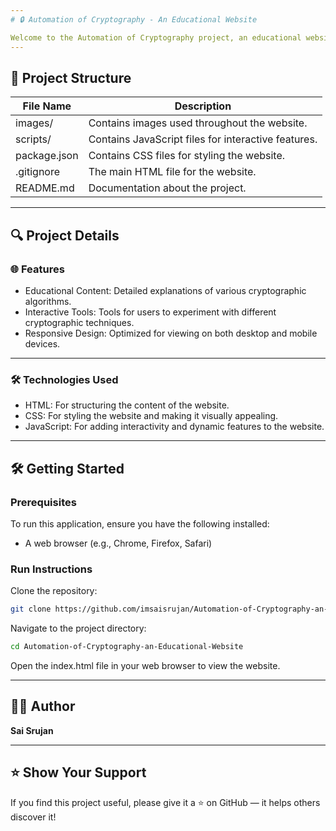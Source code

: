 ```yaml
---
# 🔒 Automation of Cryptography - An Educational Website

Welcome to the Automation of Cryptography project, an educational website designed to help users understand various cryptographic techniques and algorithms. This project provides interactive tools and resources for learning about cryptography.
---
```


## 📁 Project Structure


| File Name                                         | Description                                                                 |
|--------------------------------------------------|-----------------------------------------------------------------------------|
| images/   | Contains images used throughout the website. |
| scripts/        | Contains JavaScript files for interactive features.             |
| package.json | Contains CSS files for styling the website.  |
| .gitignore                              |  The main HTML file for the website.             |
| README.md                |  Documentation about the project.         |

---
## 🔍 Project Details

### 🌐 Features

- Educational Content: Detailed explanations of various cryptographic algorithms.
- Interactive Tools: Tools for users to experiment with different cryptographic techniques.
- Responsive Design: Optimized for viewing on both desktop and mobile devices.
  
---

### 🛠️ Technologies Used

- HTML: For structuring the content of the website.
- CSS: For styling the website and making it visually appealing.
- JavaScript: For adding interactivity and dynamic features to the website.

---
## 🛠️ Getting Started

### Prerequisites

To run this application, ensure you have the following installed:

- A web browser (e.g., Chrome, Firefox, Safari)

### Run Instructions

Clone the repository:
```bash
git clone https://github.com/imsaisrujan/Automation-of-Cryptography-an-Educational-Website.git
```

Navigate to the project directory:
```bash
cd Automation-of-Cryptography-an-Educational-Website
```

Open the index.html file in your web browser to view the website.

---

## 👨‍💻 Author

**Sai Srujan**  

---

## ⭐️ Show Your Support

If you find this project useful, please give it a ⭐ on GitHub — it helps others discover it!

